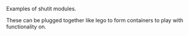 Examples of shutit modules.

These can be plugged together like lego to form containers to play with functionality on.
